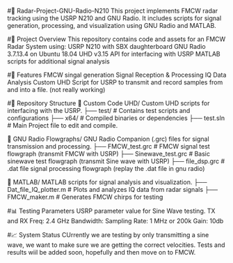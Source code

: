 #📡 Radar-Project-GNU-Radio-N210
This project implements FMCW radar tracking using the USRP N210 and GNU Radio. It includes scripts for signal generation, processing, and visualization using GNU Radio and MATLAB.

#🚀 Project Overview
This repository contains code and assets for an FMCW Radar System using:
USRP N210 with SBX daughterboard
GNU Radio 3.7.13.4 on Ubuntu 18.04
UHD v3.15 API for interfacing with USRP
MATLAB scripts for additional signal analysis

#📌 Features
FMCW singal generation
Signal Reception & Processing
IQ Data Analysis 
Custom UHD Script for USRP to transmit and record samples from and into a file.  (not really working)

#📂 Repository Structure
🔹 Custom Code UHD/
Custom UHD scripts for interfacing with the USRP.
├── test/          # Contains test scripts and configurations
├── x64/           # Compiled binaries or dependencies
├── test.sln       # Main Project file to edit and compile.

🔹 GNU Radio Flowgraphs/
GNU Radio Companion (.grc) files for signal transmission and processing.
├── FMCW_test.grc         # FMCW signal test flowgraph (transmit FMCW with USRP)
├── Sinewave_test.grc     # Basic sinewave test flowgraph (transmit Sine wave with USRP)
├── file_dsp.grc          # .dat file signal processing flowgraph (replay the .dat file in gnu radio)

🔹 MATLAB/
MATLAB scripts for signal analysis and visualization.
├── Dat_file_IQ_plotter.m  # Plots and analyzes IQ data from radar signals
├── FMCW_maker.m           # Generates FMCW chirps for testing

#📊 Testing Parameters
USRP parameter value for Sine Wave testing.
TX and RX Freq:	2.4 GHz
Bandwidth:
Sampling Rate: 1 MHz or 200k
Gain: 10db

#📈 System Status
CUrrently we are testing by only transmitting a sine wave, we want to make sure we are getting the correct velocities.
Tests and results wiil be added soon, hopefully and then move on to FMCW.
